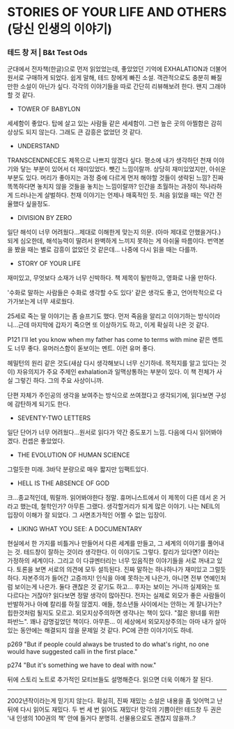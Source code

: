 # STORIES OF YOUR LIFE AND OTHERS (당신 인생의 이야기)

### 테드 창 저 | B&t Test Ods 

군대에서 전자책(한글)으로 먼저 읽었었는데, 좋았었던 기억에 EXHALATION과 더불어 원서로 구매하게 되었다. 쉽게 말해, 테드 창에게 빠진 소설. 객관적으로도 충분히 빠질 만한 소설이 아닌가 싶다. 각각의 이야기들을 따로 간단히 리뷰해보려 한다. 왠지 그래야 할 것 같다.

- TOWER OF BABYLON

세세함이 좋았다. 탑에 살고 있는 사람들 같은 세세함이. 그런 높은 곳의 아찔함은 감히 상상도 되지 않는다. 그래도 큰 감흥은 없었던 것 같다.

- UNDERSTAND

TRANSCENDNECE도 제목으로 나쁘지 않겠다 싶다. 평소에 내가 생각하던 천재 이야기와 닿는 부분이 있어서 더 재미있었다. 뺏긴 느낌이랄까. 상당히 재미있었지만, 아쉬운 부분도 있다. 머리가 좋아지는 과정 중에 다르게 먼저 해야할 것들이 생략된 느낌? 진짜 똑똑하다면 놓치지 않을 것들을 놓치는 느낌이랄까? 인간을 초월하는 과정이 적나라하게 드러나는게 살벌하다. 천재 이야기는 언제나 매혹적인 듯. 처음 읽었을 때는 약간 전율했다 싶을정도.

- DIVISION BY ZERO

일단 해석이 너무 어려웠다...제대로 이해한게 맞는지 의문. (아마 제대로 안했을거다.) 되게 심오한데, 해석능력이 딸려서 완벽하게 느끼지 못하는 게 아쉬울 따름이다. 번역본을 봤을 때는 별로 감흥이 없었던 것 같은데... 나중에 다시 읽을 때는 다를까. 

- STORY OF YOUR LIFE

재미있고, 무엇보다 소재가 너무 신박하다. 책 제목이 될만하고, 영화로 나올 만하다. 

'수화로 말하는 사람들은 수화로 생각할 수도 있다' 같은 생각도 좋고, 언어학적으로 다가가보는게 너무 새로웠다.

25세로 죽는 딸 이야기는 좀 슬프기도 했다. 먼저 죽음을 알리고 이야기하는 방식이라니...근데 마지막에 갑자기 죽으면 또 이상하기도 하고, 이게 확실히 나은 것 같다.

P121 I'll let you know when my father has come to terms with mine 같은 멘트도 너무 좋다. 유머러스함이 돋보이는 멘트. 이런 유머 좋다.

헤밀턴의 원리 같은 것도(새삼 다시 생각해보니 너무 신기하네. 목적지를 알고 있다는 것이) 자유의지가 주요 주제인 exhalation과 일맥상통하는 부분이 있다. 이 책 전체가 사실 그렇긴 하다. 그의 주요 사상이니까.

단편 자체가 주인공의 생각을 보여주는 방식으로 쓰여졌다고 생각되기에, 읽다보면 구성에 감탄하게 되기도 한다.

- SEVENTY-TWO LETTERS

일단 단어가 너무 어려웠다...원서로 읽다가 약간 중도포기 느낌. 다음에 다시 읽어봐야겠다. 컨셉은 좋았었다.

- THE EVOLUTION OF HUMAN SCIENCE

그럴듯한 미래. 3바닥 분량으로 매우 짧지만 임팩트있다. 

- HELL IS THE ABSENCE OF GOD

크...종교적인데, 뭐랄까. 읽어봐야한다 정말. 휴머니스트에서 이 제목이 다른 데서 온 거라고 했는데, 철학인가? 아무튼 그랬다. 생각할거리가 되게 많은 이야기. 나는 NEIL의 입장이 이해가 잘 되었다. 그 사면초가적인 어쩔 수 없는 입장이. 

- LIKING WHAT YOU SEE: A DOCUMENTARY

현실에서 한 가지를 비틀거나 만들어서 다른 세계를 만들고, 그 세계의 이야기를 풀어내는 것. 테드창이 잘하는 것이라 생각한다. 이 이야기도 그렇다. 칼리가 있다면? 이라는 가정하의 세계이다. 그리고 이 다큐멘터리는 너무 있음직한 이야기들을 서로 꺼내고 있다. 토론을 보면 서로의 의견에 모두 설득된다. 진짜 말하는 하나하나가 재미있고 그럴듯하다. 자본주의가 들어간 고증까지! 인식을 아예 못하는게 나은가, 아니면 전부 연예인처럼 보이는게 나은가. 둘다 괜찮은 것 같기도 하고... 후자는 보이는 거니까 실제와는 또 다르다는 거잖아? 읽다보면 정말 생각이 많아진다. 전자는 실제로 외모가 좋은 사람들이 반발하거나 아예 칼리를 하질 않겠지. 애들, 청소년들 사이에서는 안하는 게 잘나가는? 힙한것처럼 될지도 모르고. 외모지상주의하면 생각나는 책이 있다. "젊은 왕녀를 위한 파반느". 꽤나 감명깊었던 책이다. 아무튼... 이 세상에서 외모지상주의는 아마 내가 살아있는 동안에는 해결되지 않을 문제일 것 같다. PC에 관한 이야기이도 하네.

p269 "But if people could always be trusted to do what's right, no one would have suggested calli in the first place."

p274 "But it's something we have to deal with now."

뒤에 스토리 노트로 추가적인 모티브들도 설명해준다. 읽으면 더욱 이해가 잘 된다.

___

​2002년작이라는게 믿기지 않는다. 확실히, 진짜 재밌는 소설은 내용을 좀 잊어먹고 난 뒤에 다시 읽어도 재밌다. 두 번 세 번 읽어도 재밌다! 망각의 기쁨이란! 테드창 두 권은 '내 인생의 100권의 책' 안에 들거다 분명히. 선물용으로도 괜찮지 않을까..?